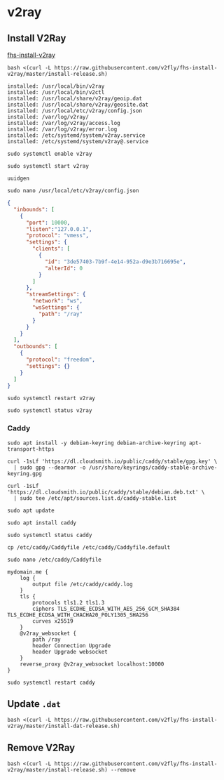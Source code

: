 # v2ray

## Install V2Ray

[fhs-install-v2ray](https://github.com/v2fly/fhs-install-v2ray)

```shell
bash <(curl -L https://raw.githubusercontent.com/v2fly/fhs-install-v2ray/master/install-release.sh)
```

```text
installed: /usr/local/bin/v2ray
installed: /usr/local/bin/v2ctl
installed: /usr/local/share/v2ray/geoip.dat
installed: /usr/local/share/v2ray/geosite.dat
installed: /usr/local/etc/v2ray/config.json
installed: /var/log/v2ray/
installed: /var/log/v2ray/access.log
installed: /var/log/v2ray/error.log
installed: /etc/systemd/system/v2ray.service
installed: /etc/systemd/system/v2ray@.service
```

```shell
sudo systemctl enable v2ray
```

```shell
sudo systemctl start v2ray
```

```shell
uuidgen
```

```shell
sudo nano /usr/local/etc/v2ray/config.json
```

```json
{
  "inbounds": [
    {
      "port": 10000,
      "listen":"127.0.0.1",
      "protocol": "vmess",
      "settings": {
        "clients": [
          {
            "id": "3de57403-7b9f-4e14-952a-d9e3b716695e",
            "alterId": 0
          }
        ]
      },
      "streamSettings": {
        "network": "ws",
        "wsSettings": {
          "path": "/ray"
        }
      }
    }
  ],
  "outbounds": [
    {
      "protocol": "freedom",
      "settings": {}
    }
  ]
}
```

```shell
sudo systemctl restart v2ray
```

```shell
sudo systemctl status v2ray
```

### Caddy

```shell
sudo apt install -y debian-keyring debian-archive-keyring apt-transport-https
```

```shell
curl -1sLf 'https://dl.cloudsmith.io/public/caddy/stable/gpg.key' \
  | sudo gpg --dearmor -o /usr/share/keyrings/caddy-stable-archive-keyring.gpg
```

```shell
curl -1sLf 'https://dl.cloudsmith.io/public/caddy/stable/debian.deb.txt' \
  | sudo tee /etc/apt/sources.list.d/caddy-stable.list
```

```shell
sudo apt update
```

```shell
sudo apt install caddy
```

```shell
sudo systemctl status caddy
```

```shell
cp /etc/caddy/Caddyfile /etc/caddy/Caddyfile.default
```

```shell
sudo nano /etc/caddy/Caddyfile
```

```Caddyfile
mydomain.me {
    log {
        output file /etc/caddy/caddy.log
    }
    tls {
        protocols tls1.2 tls1.3
        ciphers TLS_ECDHE_ECDSA_WITH_AES_256_GCM_SHA384 TLS_ECDHE_ECDSA_WITH_CHACHA20_POLY1305_SHA256
        curves x25519
    }
    @v2ray_websocket {
        path /ray
        header Connection Upgrade
        header Upgrade websocket
    }
    reverse_proxy @v2ray_websocket localhost:10000
}
```

```shell
sudo systemctl restart caddy
```

## Update `.dat`

```shell
bash <(curl -L https://raw.githubusercontent.com/v2fly/fhs-install-v2ray/master/install-dat-release.sh)
```

## Remove V2Ray

```shell
bash <(curl -L https://raw.githubusercontent.com/v2fly/fhs-install-v2ray/master/install-release.sh) --remove
```

